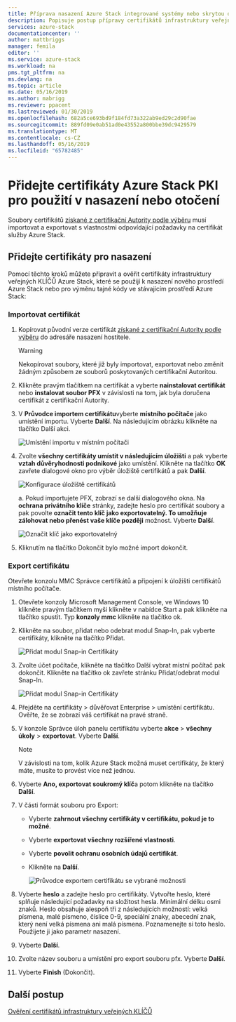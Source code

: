 ```yaml
---
title: Příprava nasazení Azure Stack integrované systémy nebo skrytou otočení certifikáty infrastruktury veřejných klíčů Azure Stack | Dokumentace Microsoftu
description: Popisuje postup přípravy certifikátů infrastruktury veřejných KLÍČŮ Azure Stack pro integrované systémy Azure Stack.
services: azure-stack
documentationcenter: ''
author: mattbriggs
manager: femila
editor: ''
ms.service: azure-stack
ms.workload: na
pms.tgt_pltfrm: na
ms.devlang: na
ms.topic: article
ms.date: 05/16/2019
ms.author: mabrigg
ms.reviewer: ppacent
ms.lastreviewed: 01/30/2019
ms.openlocfilehash: 682a5ce693bd9f184fd73a322ab9ed29c2d90fae
ms.sourcegitcommit: 889fd09e0ab51ad0e43552a800bbe39dc9429579
ms.translationtype: MT
ms.contentlocale: cs-CZ
ms.lasthandoff: 05/16/2019
ms.locfileid: "65782485"
---
```

# <a name="prepare-azure-stack-pki-certificates-for-use-in-deployment-or-rotation"></a>Přidejte certifikáty Azure Stack PKI pro použití v nasazení nebo otočení

Soubory certifikátů [získané z certifikační Autority podle výběru](azure-stack-get-pki-certs.md) musí importovat a exportovat s vlastnostmi odpovídající požadavky na certifikát služby Azure Stack.

## <a name="prepare-certificates-for-deployment"></a>Přidejte certifikáty pro nasazení

Pomocí těchto kroků můžete připravit a ověřit certifikáty infrastruktury veřejných KLÍČŮ Azure Stack, které se použijí k nasazení nového prostředí Azure Stack nebo pro výměnu tajné kódy ve stávajícím prostředí Azure Stack: 

### <a name="import-the-certificate"></a>Importovat certifikát

1. Kopírovat původní verze certifikát [získané z certifikační Autority podle výběru](azure-stack-get-pki-certs.md) do adresáře nasazení hostitele. 
   > [!WARNING]
   > Nekopírovat soubory, které již byly importovat, exportovat nebo změnit žádným způsobem ze souborů poskytovaných certifikační Autoritou.

1. Klikněte pravým tlačítkem na certifikát a vyberte **nainstalovat certifikát** nebo **instalovat soubor PFX** v závislosti na tom, jak byla doručena certifikát z certifikační Autority.

1. V **Průvodce importem certifikátu**vyberte **místního počítače** jako umístění importu. Vyberte **Další**. Na následujícím obrázku klikněte na tlačítko Další akci.

    ![Umístění importu v místním počítači](./media/prepare-pki-certs/1.png)

1. Zvolte **všechny certifikáty umístit v následujícím úložišti** a pak vyberte **vztah důvěryhodnosti podnikové** jako umístění. Klikněte na tlačítko **OK** zavřete dialogové okno pro výběr úložiště certifikátů a pak **Další**.

   ![Konfigurace úložiště certifikátů](./media/prepare-pki-certs/3.png)

   a. Pokud importujete PFX, zobrazí se další dialogového okna. Na **ochrana privátního klíče** stránky, zadejte heslo pro certifikát soubory a pak povolte **označit tento klíč jako exportovatelný. To umožňuje zálohovat nebo přenést vaše klíče později** možnost. Vyberte **Další**.

   ![Označit klíč jako exportovatelný](./media/prepare-pki-certs/2.png)

1. Kliknutím na tlačítko Dokončit bylo možné import dokončit.

### <a name="export-the-certificate"></a>Export certifikátu

Otevřete konzolu MMC Správce certifikátů a připojení k úložišti certifikátů místního počítače.

1. Otevřete konzoly Microsoft Management Console, ve Windows 10 klikněte pravým tlačítkem myši klikněte v nabídce Start a pak klikněte na tlačítko spustit. Typ **konzoly mmc** klikněte na tlačítko ok.

1. Klikněte na soubor, přidat nebo odebrat modul Snap-In, pak vyberte certifikáty, klikněte na tlačítko Přidat.

    ![Přidat modul Snap-in Certifikáty](./media/prepare-pki-certs/mmc-2.png)
 
1. Zvolte účet počítače, klikněte na tlačítko Další vybrat místní počítač pak dokončit. Klikněte na tlačítko ok zavřete stránku Přidat/odebrat modul Snap-In.

    ![Přidat modul Snap-in Certifikáty](./media/prepare-pki-certs/mmc-3.png)

1. Přejděte na certifikáty > důvěřovat Enterprise > umístění certifikátu. Ověřte, že se zobrazí váš certifikát na pravé straně.

1. V konzole Správce úloh panelu certifikátu vyberte **akce** > **všechny úkoly** > **exportovat**. Vyberte **Další**.

   > [!NOTE]
   > V závislosti na tom, kolik Azure Stack možná muset certifikáty, že který máte, musíte to provést více než jednou.

1. Vyberte **Ano, exportovat soukromý klíč**a potom klikněte na tlačítko **Další**.

1. V části formát souboru pro Export:
    
   - Vyberte **zahrnout všechny certifikáty v certifikátu, pokud je to možné**.  
   - Vyberte **exportovat všechny rozšířené vlastnosti**.  
   - Vyberte **povolit ochranu osobních údajů certifikát**.  
   - Klikněte na **Další**.  
    
     ![Průvodce exportem certifikátu se vybrané možnosti](./media/prepare-pki-certs/azure-stack-save-cert.png)

1. Vyberte **heslo** a zadejte heslo pro certifikáty. Vytvořte heslo, které splňuje následující požadavky na složitost hesla. Minimální délku osmi znaků. Heslo obsahuje alespoň tři z následujících možností: velká písmena, malé písmeno, číslice 0-9, speciální znaky, abecední znak, který není velká písmena ani malá písmena. Poznamenejte si toto heslo. Použijete ji jako parametr nasazení.

1. Vyberte **Další**.

1. Zvolte název souboru a umístění pro export souboru pfx. Vyberte **Další**.

1. Vyberte **Finish** (Dokončit).

## <a name="next-steps"></a>Další postup

[Ověření certifikátů infrastruktury veřejných KLÍČŮ](azure-stack-validate-pki-certs.md)